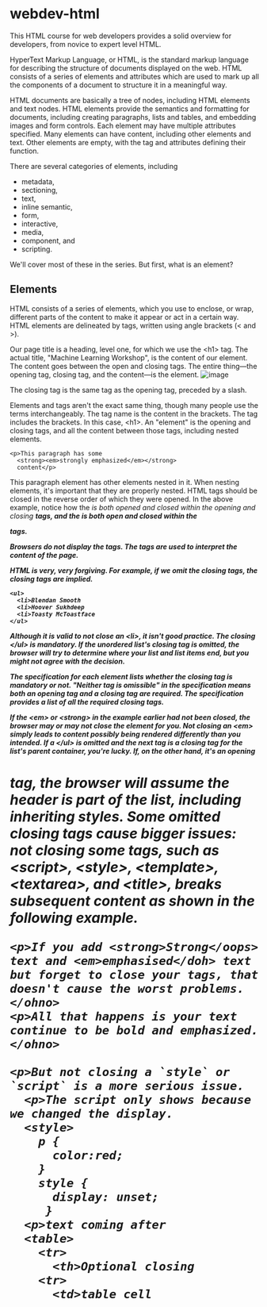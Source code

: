 # webdev-html
This HTML course for web developers provides a solid overview for developers, from novice to expert level HTML.

HyperText Markup Language, or HTML, is the standard markup language for describing the structure of documents displayed on the web. HTML consists of a series of elements and attributes which are used to mark up all the components of a document to structure it in a meaningful way.

HTML documents are basically a tree of nodes, including HTML elements and text nodes. HTML elements provide the semantics and formatting for documents, including creating paragraphs, lists and tables, and embedding images and form controls. Each element may have multiple attributes specified. Many elements can have content, including other elements and text. Other elements are empty, with the tag and attributes defining their function.

There are several categories of elements, including 
  - metadata, 
  - sectioning, 
  - text, 
  - inline semantic, 
  - form, 
  - interactive, 
  - media, 
  - component, and 
  - scripting. 

We'll cover most of these in the series. But first, what is an element?

## Elements
HTML consists of a series of elements, which you use to enclose, or wrap, different parts of the content to make it appear or act in a certain way. HTML elements are delineated by tags, written using angle brackets (&lt; and &gt;).

Our page title is a heading, level one, for which we use the &lt;h1&gt; tag. The actual title, "Machine Learning Workshop", is the content of our element. The content goes between the open and closing tags. The entire thing—the opening tag, closing tag, and the content—is the element.
![image](https://user-images.githubusercontent.com/41387907/236105813-d08bcd3d-c6ae-4517-bd48-f11ab85aef4e.png)

The closing tag is the same tag as the opening tag, preceded by a slash.

Elements and tags aren't the exact same thing, though many people use the terms interchangeably. The tag name is the content in the brackets. The tag includes the brackets. In this case, &lt;h1&gt;. An "element" is the opening and closing tags, and all the content between those tags, including nested elements.

```
<p>This paragraph has some
  <strong><em>strongly emphasized</em></strong>
  content</p>
```

This paragraph element has other elements nested in it. When nesting elements, it's important that they are properly nested. HTML tags should be closed in the reverse order of which they were opened. In the above example, notice how the <em> is both opened and closed within the opening and closing <strong> tags, and the <strong> is both open and closed within the <p> tags.

Browsers do not display the tags. The tags are used to interpret the content of the page.

HTML is very, very forgiving. For example, if we omit the closing </li> tags, the closing tags are implied.

```
<ul>
  <li>Blendan Smooth
  <li>Hoover Sukhdeep
  <li>Toasty McToastface
</ul>
```

Although it is valid to not close an &lt;li&gt;, it isn't good practice. The closing &lt;/ul&gt; is mandatory. If the unordered list's closing tag is omitted, the browser will try to determine where your list and list items end, but you might not agree with the decision.

The specification for each element lists whether the closing tag is mandatory or not. "Neither tag is omissible" in the specification means both an opening tag and a closing tag are required. The specification provides a list of all the required closing tags.

If the &lt;em&gt; or &lt;strong&gt; in the example earlier had not been closed, the browser may or may not close the element for you. Not closing an &lt;em&gt; simply leads to content possibly being rendered differently than you intended. If a &lt;/ul&gt; is omitted and the next tag is a closing tag for the list's parent container, you're lucky. If, on the other hand, it's an opening <h1> tag, the browser will assume the header is part of the list, including inheriting styles. Some omitted closing tags cause bigger issues: not closing some tags, such as &lt;script&gt;, &lt;style&gt;, &lt;template&gt;, &lt;textarea&gt;, and &lt;title&gt;, breaks subsequent content as shown in the following example.

```[html]
<p>If you add <strong>Strong</oops> text and <em>emphasised</doh> text but forget to close your tags, that doesn't cause the worst problems.</ohno>
<p>All that happens is your text continue to be bold and emphasized.</ohno>

<p>But not closing a `style` or `script` is a more serious issue. 
  <p>The script only shows because we changed the display.
  <style>
    p {
      color:red;
    }
    style {
      display: unset;
     }
  <p>text coming after 
  <table>
    <tr>
      <th>Optional closing
    <tr>
      <td>table cell
```

